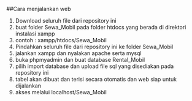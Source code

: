 ##Cara menjalankan web
1. Download seluruh file dari repository ini
2. buat folder Sewa_Mobil pada folder htdocs yang berada di direktori instalasi xampp
3. contoh : xampp/htdocs/Sewa_Mobil
4. Pindahkan seluruh file dari repository ini ke folder Sewa_Mobil
5. jalankan xampp dan nyalakan apache serta mysql
6. buka phpmyadmin dan buat database Rental_Mobil
7. pilih import database dan upload file sql yang disediakan pada repository ini
8. tabel akan dibuat dan terisi secara otomatis dan web siap untuk dijalankan
9. akses melalui localhost/Sewa_Mobil
